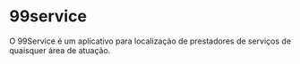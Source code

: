 # 99service
O 99Service é um aplicativo para localização de prestadores de serviços de quaisquer área de atuação.

